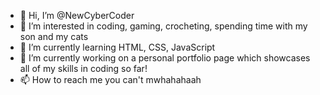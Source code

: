 - 👋 Hi, I’m @NewCyberCoder
- 👀 I’m interested in coding, gaming, crocheting, spending time with my son and my cats
- 🌱 I’m currently learning HTML, CSS, JavaScript
- 💞️ I’m currently working on a personal portfolio page which showcases all of my skills in coding so far! 
- 📫 How to reach me you can't mwhahahaah


<!---
NewCyberCoder/NewCyberCoder is a ✨ special ✨ repository because its `README.md` (this file) appears on your GitHub profile.
You can click the Preview link to take a look at your changes.
--->
